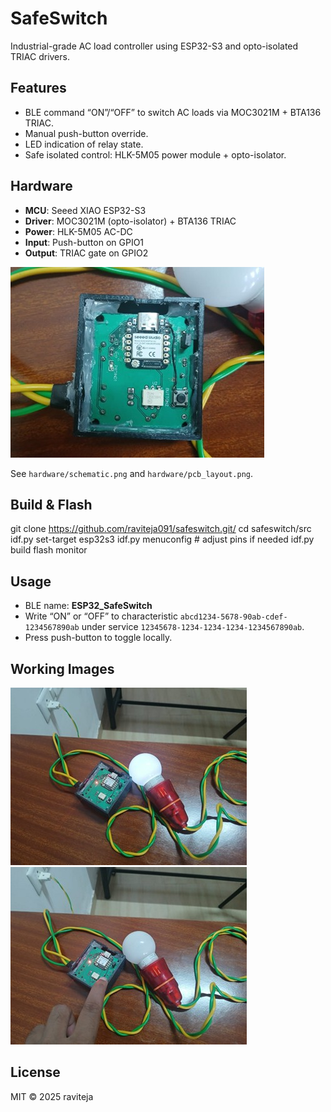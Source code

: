 # SafeSwitch

Industrial-grade AC load controller using ESP32-S3 and opto-isolated TRIAC drivers.

## Features

- BLE command “ON”/“OFF” to switch AC loads via MOC3021M + BTA136 TRIAC.
- Manual push-button override.
- LED indication of relay state.
- Safe isolated control: HLK-5M05 power module + opto-isolator.

## Hardware

- **MCU**: Seeed XIAO ESP32-S3
- **Driver**: MOC3021M (opto-isolator) + BTA136 TRIAC
- **Power**: HLK-5M05 AC-DC
- **Input**: Push-button on GPIO1
- **Output**: TRIAC gate on GPIO2

![Prototype](docs/SafeSwitch.jpg)

See `hardware/schematic.png` and `hardware/pcb_layout.png`.

## Build & Flash

git clone https://github.com/raviteja091/safeswitch.git/
cd safeswitch/src
idf.py set-target esp32s3
idf.py menuconfig # adjust pins if needed
idf.py build flash monitor


## Usage

- BLE name: **ESP32_SafeSwitch**  
- Write “ON” or “OFF” to characteristic `abcd1234-5678-90ab-cdef-1234567890ab` under service `12345678-1234-1234-1234-1234567890ab`.
- Press push-button to toggle locally.

## Working Images
![SafeSwitch ON condition](docs/SafeSwitch_ON.jpg)
![SafeSwitch OFF condition](docs/SafeSwitch_OFF.jpg)

## License

MIT © 2025 raviteja

